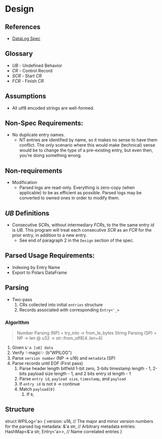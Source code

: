 # Design

## References
- [DataLog Spec](https://github.com/wpilibsuite/allwpilib/blob/main/wpiutil/doc/datalog.adoc)

## Glossary
- *UB* - Undefined Behavior
- *CR* - Control Record
- *SCR* - Start *CR*
- *FCR* - Finish *CR*

## Assumptions
- All utf8 encoded strings are well-formed.

## Non-Spec Requirements:
- No duplicate entry names.
    - NT entries are identified by name, so it makes no sense to have them conflict. The only scenario where this would make (technical) sense would be to change the type of a pre-existing entry, but even then, you're doing something wrong.

## Non-requirements
- Modification
    - Parsed logs are read-only. Everything is zero-copy (when applicable) to be as efficient as possible. Parsed logs may be converted to owned ones in order to modify them.

## *UB* Definitions
- Consecutive *SCR*s, without intermediary *FCR*s, to the the same entry id is *UB*. This program will treat each consecutive *SCR* as an *FCR* for the prior entry, in addition to a new entry.
    - See end of paragraph 2 in the `Design` section of the spec.

## Parsed Usage Requirements:
- Indexing by Entry Name
- Export to Polars DataFrame

## Parsing
- Two-pass
    1. CRs collected into initial `entries` structure
    2. Records associated with corresponding `Entry<'_>`

### Algorithm
> Number Parsing (NP) = try_into -> from_le_bytes
> String Parsing (SP) = NP -> len @ u32 -> str::from_utf8[4..len+4]

1. Given `&'a [u8] data`
2. Verify ✨magic✨ (b"WPILOG")
3. Parse `version number` (NP -> u16) and `metadata` (SP)
4. Parse records until EOF (First pass)
    1. Parse header length bitfield 1-bit zero, 3-bits timestamp length - 1, 2-bits payload size length - 1, and 2 bits entry id length - 1
    2. Parse `entry id`, `payload size`, `timestamp`, and `payload`
    3. If `entry id` is not `0` -> continue
    4. Match `payload[0]`
        1. If `0`, 

## Structure
struct WPILog<'a> {
    version: u16, // The major and minor version numbers for the parsed log
    metadata: &'a str, // Arbitrary metadata
    entries: HashMap<&'a str, Entry<'a>>, // Name correlated entries 
}